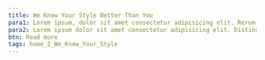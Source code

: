 ```yaml
---
title: We Know Your Style Better Than You
para1: Lorem ipsum, dolor sit amet consectetur adipisicing elit. Rerum nobis corrupti aut, aspernatur tenetur, amet maiores exercitationem consectetur ullam aliquid hic totam quaerat quasi earum laboriosam quis corporis nostrum quos!
para2: Lorem ipsum dolor sit amet consectetur adipisicing elit. Distinctio facilis sint quisquam eveniet fuga nam dolorem eos aperiam quidem illo.
btn: Read more
tags: home_2_We_Know_Your_Style
---
```

